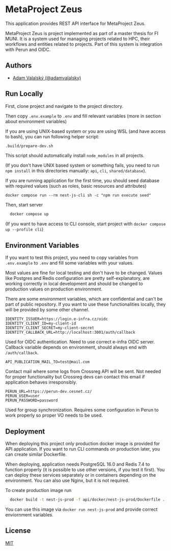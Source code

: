 
# MetaProject Zeus

This application provides REST API interface for MetaProject Zeus.

MetaProject Zeus is project implemented as part of a master thesis for FI MUNI. It is a system used for managing projects related to HPC, their workflows and entities related to projects. Part of this system is integration with Perun and OIDC.


## Authors

- [Adam Valalský (@adamvalalsky)](https://www.github.com/adamvalalsky)


## Run Locally

First, clone project and navigate to the project directory.

Then copy `.env.example` to `.env` and fill relevant variables (more in section about environment variables)

If you are using UNIX-based system or you are using WSL (and have access to bash), you can run following helper script:

```bash
.build/prepare-dev.sh
```

This script should automatically install `node_modules` in all projects.

(If you don't have UNIX based system or something fails, you need to run `npm install` in this directories manually: `api`, `cli`, `shared/database`).

If you are running application for the first time, you should seed database with required values (such as roles, basic resources and attributes)

```
docker compose run --rm nest-js-cli sh -c "npm run execute seed"
```

Then, start server

```bash
  docker compose up
```

(If you want to have access to CLI console, start project with `docker compose up --profile cli`)

## Environment Variables

If you want to test this project, you need to copy variables from `.env.example` to `.env` and fill some variables with your values.

Most values are fine for local testing and don't have to be changed. Values like Postgres and Redis configuration are pretty self-explanatory, are working correctly in local development and should be changed to production values on production environment.

There are some environment variables, which are confidential and can't be part of public repository. If you want to use these functionalities locally, they will be provided by some other channel.

```
IDENTITY_ISSUER=https://login.e-infra.cz/oidc
IDENTITY_CLIENT_ID=my-client-id
IDENTITY_CLIENT_SECRET=my-client-secret
IDENTITY_CALLBACK_URL=http://localhost:3001/auth/callback
```
Used for OIDC authentication. Need to use correct e-infra OIDC server. Callback variable depends on environment, should always end with `/auth/callback`.

```
API_PUBLICATION_MAIL_TO=test@mail.com
```
Contact mail where some logs from Crossreg API will be sent. Not needed for proper functionality but Crossreg devs can contact this email if application behaves irresponsibly.

```
PERUN_URL=https://perun-dev.cesnet.cz/
PERUN_USER=user
PERUN_PASSWORD=password
```
Used for group synchronization. Requires some configuration in Perun to work properly so proper VO needs to be used.


## Deployment

When deploying this project only production docker image is provided for API application. If you want to run CLI commands on production later, you can create similar Dockerfile.

When deploying, application needs PostgreSQL 16.0 and Redis 7.4 to function properly (it is possible to use other versions, if you test it first). You can deploy these services separately or in containers depending on the environment. You can also use Nginx, but it is not required.

To create production image run

```bash
  docker build -t nest-js-prod -f api/docker/nest-js-prod/Dockerfile .
```

You can use this image via `docker run nest-js-prod` and provide correct enviornment variables.


## License

[MIT](https://choosealicense.com/licenses/mit/)

